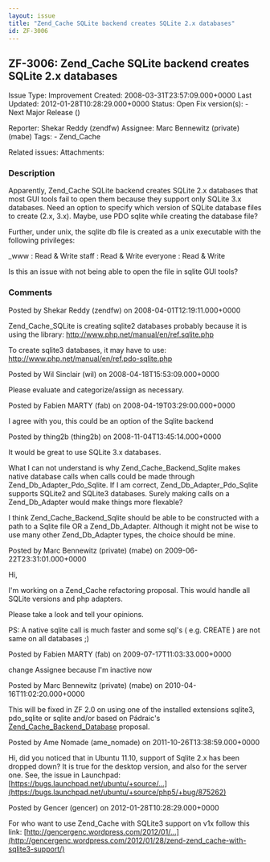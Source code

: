 ```yaml
---
layout: issue
title: "Zend_Cache SQLite backend creates SQLite 2.x databases"
id: ZF-3006
---
```


ZF-3006: Zend\_Cache SQLite backend creates SQLite 2.x databases
----------------------------------------------------------------

 Issue Type: Improvement Created: 2008-03-31T23:57:09.000+0000 Last Updated: 2012-01-28T10:28:29.000+0000 Status: Open Fix version(s): - Next Major Release ()
 
 Reporter:  Shekar Reddy (zendfw)  Assignee:  Marc Bennewitz (private) (mabe)  Tags: - Zend\_Cache
 
 Related issues: 
 Attachments: 
### Description

Apparently, Zend\_Cache SQLite backend creates SQLite 2.x databases that most GUI tools fail to open them because they support only SQLite 3.x databases. Need an option to specify which version of SQLite database files to create (2.x, 3.x). Maybe, use PDO sqlite while creating the database file?

Further, under unix, the sqlite db file is created as a unix executable with the following privileges:

\_www : Read & Write staff : Read & Write everyone : Read & Write

Is this an issue with not being able to open the file in sqlite GUI tools?

 

 

### Comments

Posted by Shekar Reddy (zendfw) on 2008-04-01T12:19:11.000+0000

Zend\_Cache\_SQLite is creating sqlite2 databases probably because it is using the library: <http://www.php.net/manual/en/ref.sqlite.php>

To create sqlite3 databases, it may have to use: <http://www.php.net/manual/en/ref.pdo-sqlite.php>

 

 

Posted by Wil Sinclair (wil) on 2008-04-18T15:53:09.000+0000

Please evaluate and categorize/assign as necessary.

 

 

Posted by Fabien MARTY (fab) on 2008-04-19T03:29:00.000+0000

I agree with you, this could be an option of the Sqlite backend

 

 

Posted by thing2b (thing2b) on 2008-11-04T13:45:14.000+0000

It would be great to use SQLite 3.x databases.

What I can not understand is why Zend\_Cache\_Backend\_Sqlite makes native database calls when calls could be made through Zend\_Db\_Adapter\_Pdo\_Sqlite. If I am correct, Zend\_Db\_Adapter\_Pdo\_Sqlite supports SQLite2 and SQLite3 databases. Surely making calls on a Zend\_Db\_Adapter would make things more flexable?

I think Zend\_Cache\_Backend\_Sqlite should be able to be constructed with a path to a Sqlite file OR a Zend\_Db\_Adapter. Although it might not be wise to use many other Zend\_Db\_Adapter types, the choice should be mine.

 

 

Posted by Marc Bennewitz (private) (mabe) on 2009-06-22T23:31:01.000+0000

Hi,

I'm working on a Zend\_Cache refactoring proposal. This would handle all SQLite versions and php adapters.

Please take a look and tell your opinions.

PS: A native sqlite call is much faster and some sql's ( e.g. CREATE ) are not same on all databases ;)

 

 

Posted by Fabien MARTY (fab) on 2009-07-17T11:03:33.000+0000

change Assignee because I'm inactive now

 

 

Posted by Marc Bennewitz (private) (mabe) on 2010-04-16T11:02:20.000+0000

This will be fixed in ZF 2.0 on using one of the installed extensions sqlite3, pdo\_sqlite or sqlite and/or based on Pádraic's [Zend\_Cache\_Backend\_Database](http://framework.zend.com/wiki/pages/viewpage.action?pageId=9437191) proposal.

 

 

Posted by Ame Nomade (ame\_nomade) on 2011-10-26T13:38:59.000+0000

Hi, did you noticed that in Ubuntu 11.10, support of Sqlite 2.x has been dropped down? It is true for the desktop version, and also for the server one. See, the issue in Launchpad: [https://bugs.launchpad.net/ubuntu/+source/…](https://bugs.launchpad.net/ubuntu/+source/php5/+bug/875262)

 

 

Posted by Gencer (gencer) on 2012-01-28T10:28:29.000+0000

For who want to use Zend\_Cache with SQLite3 support on v1x follow this link: [http://gencergenc.wordpress.com/2012/01/…](http://gencergenc.wordpress.com/2012/01/28/zend-zend_cache-with-sqlite3-support/)

 

 